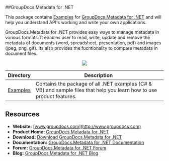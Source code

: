 ##GroupDocs.Metadata for .NET

This package contains [Examples](https://github.com/groupdocsmetadata/GroupDocs_Metadata_NET/tree/master/Examples) for [GroupDocs.Metadata for .NET](#) and will help you understand API's working and write your own applications.

GroupDocs.Metadata for .NET provides easy ways to manage metadata in various formats. It enables user to read, write, update and remove the metadata of documents (word, spreadsheet, presentation, pdf) and images (jpeg, png, gif). Its also provides the fucntionality to compare metadata in document files.

<p align="center">

  <a title="Download complete GroupDocs.Metadata for .NET source code" href="https://github.com/groupdocsmetadata/GroupDocs_Metadata_NET/archive/master.zip">
	<img src="https://raw.github.com/AsposeExamples/java-examples-dashboard/master/images/downloadZip-Button-Large.png" />
  </a>
</p>

Directory | Description
--------- | -----------
[Examples](https://github.com/groupdocsmetadata/GroupDocs_Metadata_NET/tree/master/Examples)  | Contains the package of all .NET examples (C# & VB) and sample files that help you learn how to use product features.

## Resources

+ **Website:** [www.groupdocs.com](http://www.groupdocs.com)
+ **Product Home:** [GroupDocs.Metadata for .NET](#)
+ **Download:** [Download GroupDocs.Metadata for .NET](#)
+ **Documentation:** [GroupDocs.Metadata for .NET Documentation](#)
+ **Forum:** [GroupDocs.Metadata for .NET Forum](#)
+ **Blog:** [GroupDocs.Metadata for .NET Blog](#)
